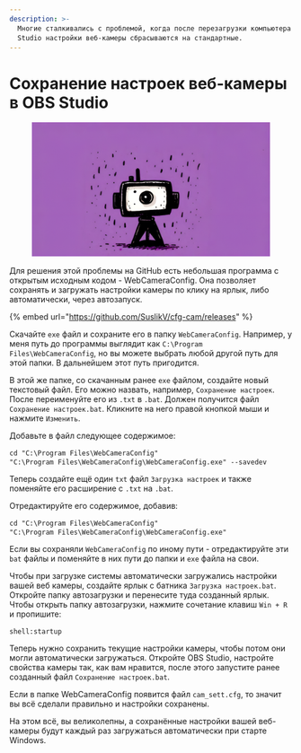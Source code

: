 ```yaml
---
description: >-
  Многие сталкивались с проблемой, когда после перезагрузки компьютера в OBS
  Studio настройки веб-камеры сбрасываются на стандартные.
---
```


# Сохранение настроек веб-камеры в OBS Studio

<figure><img src="../../.gitbook/assets/cover-webcamera.png" alt=""><figcaption></figcaption></figure>

Для решения этой проблемы на GitHub есть небольшая программа с открытым исходным кодом - WebCameraConfig. Она позволяет сохранять и загружать настройки камеры по клику на ярлык, либо автоматически, через автозапуск.

{% embed url="https://github.com/SuslikV/cfg-cam/releases" %}

Скачайте `exe` файл и сохраните его в папку `WebCameraConfig`. Например, у меня путь до программы выглядит как `C:\Program Files\WebCameraConfig`, но вы можете выбрать любой другой путь для этой папки. В дальнейшем этот путь пригодится.

В этой же папке, со скачанным ранее `exe` файлом, создайте новый текстовый файл. Его можно назвать, например, `Сохранение настроек`. После переименуйте его из `.txt` в `.bat`. Должен получится файл `Сохранение настроек.bat`. Кликните на него правой кнопкой мыши и нажмите `Изменить`.

Добавьте в файл следующее содержимое:

```shell
cd "C:\Program Files\WebCameraConfig"
"C:\Program Files\WebCameraConfig\WebCameraConfig.exe" --savedev
```

Теперь создайте ещё один `txt` файл `Загрузка настроек` и также поменяйте его расширение с `.txt` на `.bat`.

Отредактируйте его содержимое, добавив:

```shell
cd "C:\Program Files\WebCameraConfig"
"C:\Program Files\WebCameraConfig\WebCameraConfig.exe"
```

Если вы сохраняли `WebCameraConfig` по иному пути - отредактируйте эти `bat` файлы и поменяйте в них пути до папки и `exe` файла на свои.

Чтобы при загрузке системы автоматически загружались настройки вашей веб камеры, создайте ярлык с батника `Загрузка настроек.bat`. Откройте папку автозагрузки и перенесите туда созданный ярлык. Чтобы открыть папку автозагрузки, нажмите сочетание клавиш `Win + R` и пропишите:

```shell
shell:startup
```

Теперь нужно сохранить текущие настройки камеры, чтобы потом они могли автоматически загружаться. Откройте OBS Studio, настройте свойства камеры так, как вам нравится, после этого запустите ранее созданный файл `Сохранение настроек.bat`.

Если в папке WebCameraConfig появится файл `cam_sett.cfg`, то значит вы всё сделали правильно и настройки сохранены.

На этом всё, вы великолепны, а сохранённые настройки вашей веб-камеры будут каждый раз загружаться автоматически при старте Windows.
